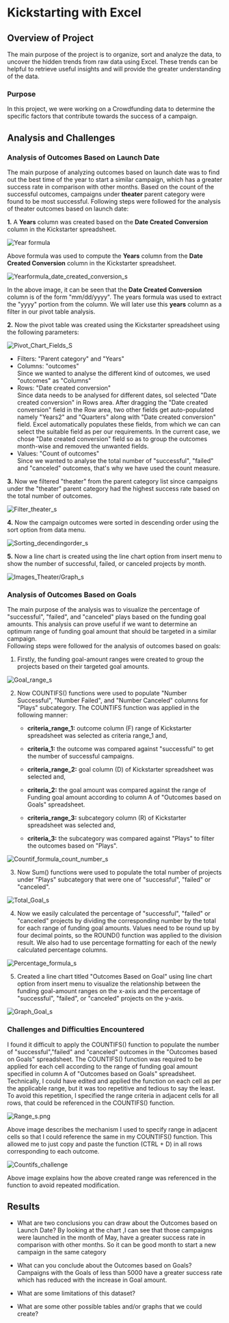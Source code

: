 # Kickstarting with Excel

## Overview of Project
The main purpose of the project is to organize, sort and analyze the data, to uncover the hidden trends from raw data using Excel. These trends can be helpful to retrieve useful insights and will provide the greater understanding of the data.

### Purpose
In this project, we were working on a Crowdfunding data to determine the specific factors that contribute towards the success of a campaign.

## Analysis and Challenges

### Analysis of Outcomes Based on Launch Date
The main purpose of analyzing outcomes based on launch date was to find out the best time of the year to start a similar campaign, which has a greater success rate in comparison with other months. Based on the count of the successful outcomes, campaigns under **theater** parent category were found to be most successful.
Following steps were followed for the analysis of theater outcomes based on launch date:

**1.** A **Years** column was created based on the **Date Created Conversion** column in the Kickstarter spreadsheet.

![Year formula](Images_Theater/Year_formula_s.png) 

Above formula was used to compute the **Years** column from the **Date Created Conversion** column in the Kickstarter spreadsheet.

![Yearformula_date_created_conversion_s](Images_Theater/Yearformula_date_created_conversion_s.png)

In the above image, it can be seen that the **Date Created Conversion** column is of the form "mm/dd/yyyy". The years formula was used to extract the "yyyy" portion from the column.
We will later use this **years** column as a filter in our pivot table analysis.

**2.** Now the pivot table was created using the Kickstarter spreadsheet using the following parameters: 

![Pivot_Chart_Fields_S](Images_Theater/Pivot_Chart_Fields_S.png)

- Filters: "Parent category" and "Years"
- Columns: "outcomes"\
Since we wanted to analyse the different kind of outcomes, we used "outcomes" as "Columns"
- Rows: "Date created conversion"\
Since data needs to be analysed for different dates, soI selected "Date created conversion" in Rows area.
After dragging the "Date created conversion" field in the Row area, two other fields get auto-populated namely
"Years2" and "Quarters" along with "Date created conversion" field. Excel automatically populates these fields,
from which we can can select the suitable field as per our requirements. In the current case, we chose
"Date created conversion" field so as to group the outcomes month-wise and removed the unwanted fields.
- Values: "Count of outcomes"\
Since we wanted to analyse the total number of "successful", "failed" and "canceled" outcomes, that's
why we have used the count measure.

**3.** Now we filtered "theater" from the parent category list since campaigns under the "theater" parent category
had the highest success rate based on the total number of outcomes.

![Filter_theater_s](Images_Theater/Filter_theater_s.png)

**4.** Now the campaign outcomes were sorted in descending order using the sort option from data menu.

![Sorting_decendingorder_s](Images_Theater/Sorting_decendingorder_s.png)

**5.** Now a line chart is created using the line chart option from insert menu to show the number of successful,
failed, or canceled projects by month.

![Images_Theater/Graph_s](Images_Theater/Graph_s.png)

### Analysis of Outcomes Based on Goals
The main purpose of the analysis was to visualize the percentage of "successful", "failed", and "canceled" plays based on
the funding goal amounts. This analysis can prove useful if we want to determine an optimum range of funding goal amount
that should be targeted in a similar campaign.\
Following steps were followed for the analysis of outcomes based on goals:

1. Firstly, the funding goal-amount ranges were created to group the projects based on their targeted goal amounts.

![Goal_range_s](Images_Goals/Goal_range_s.png)

2. Now COUNTIFS() functions were used to populate "Number Successful", "Number Failed", and "Number Canceled" columns for "Plays" subcategory. The COUNTIFS function was applied in the following manner:
    - **criteria_range_1:** outcome column (F) range of Kickstarter spreadsheet was selected as criteria range_1 and,
    - **criteria_1:** the outcome was compared against "successful" to get the number of successful campaigns.

    - **criteria_range_2:** goal column (D) of Kickstarter spreadsheet was selected and,
    - **criteria_2:** the goal amount was compared against the range of Funding goal amount according to column A of "Outcomes based on Goals" spreadsheet.

    - **criteria_range_3:** subcategory column (R) of Kickstarter spreadsheet was selected and,
    - **criteria_3:** the subcategory was compared against "Plays" to filter the outcomes based on "Plays".

![Countif_formula_count_number_s](Images_Goals/Countif_formula_count_number_s.png)    

3. Now Sum() functions were used to populate the total number of projects under "Plays" subcategory that were one of "successful", "failed" or "canceled".

![Total_Goal_s](Images_Goals/Total_Goal_s.png)

4. Now we easily calculated the percentage of "successful", "failed" or "canceled" projects by dividing the corresponding number by the total for each range of funding goal amounts. Values need to be round up by four decimal points, so the ROUND() function was applied to the division result. We also had to use percentage formatting for each of the newly calculated percentage columns.

![Percentage_formula_s](Images_Goals/Percentage_formula_s.png)

5. Created a line chart titled "Outcomes Based on Goal" using line chart option from insert menu to visualize the relationship between the funding goal-amount ranges on the x-axis and the percentage of "successful", "failed", or "canceled" projects on the y-axis.

![Graph_Goal_s](Images_Goals/Graph_Goal_s.png)


### Challenges and Difficulties Encountered

I found it difficult to apply the COUNTIFS() function to populate the number of "successful","failed" and "canceled"
outcomes in the "Outcomes based on Goals" spreadsheet. The COUNTIFS() function was required to be applied for each cell
according to the range of funding goal amount specified in column A of "Outcomes based on Goals" spreadsheet.
Technically, I could have edited and applied the function on each cell as per the applicable range, but it was too
repetitive and tedious to say the least. To avoid this repetition, I specified the range criteria in adjacent cells
for all rows, that could be referenced in the COUNTIFS() function.

![Range_s.png](Images_Goals/Range_s.png)

Above image describes the mechanism I used to specify range in adjacent cells so that I could reference the same in
my COUNTIFS() function. This allowed me to just copy and paste the function (CTRL + D) in all rows corresponding to
each outcome.

![Countifs_challenge](Images_Goals/Countifs_challenge.png)

Above image explains how the above created range was referenced in the function to avoid repeated modification.

## Results

- What are two conclusions you can draw about the Outcomes based on Launch Date?
    By looking at the chart ,I can see that those campaigns were launched in the month of May, have a greater success rate in comparison with other months. So it can be good month to start a new campaign in the same category

- What can you conclude about the Outcomes based on Goals?
    Campaigns with the Goals of less than 5000 have a greater success rate which has reduced with the increase in Goal amount.

- What are some limitations of this dataset?

- What are some other possible tables and/or graphs that we could create?
